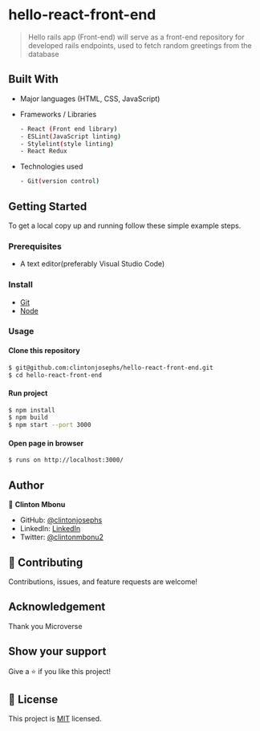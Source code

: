 # hello-react-front-end

>  Hello rails app (Front-end) will serve as a front-end repository for developed rails endpoints, used to fetch random greetings from the database


## Built With

- Major languages (HTML, CSS, JavaScript)

- Frameworks / Libraries
  ```bash
  - React (Front end library)
  - ESLint(JavaScript linting)
  - Stylelint(style linting)
  - React Redux
  ```

- Technologies used 
  
  ``` bash
  - Git(version control)
  ```


## Getting Started

To get a local copy up and running follow these simple example steps.

### Prerequisites
 - A text editor(preferably Visual Studio Code)

### Install
  -  [Git](https://git-scm.com/downloads)
  -  [Node](https://nodejs.org/en/download/)

### Usage
#### Clone this repository

```bash
$ git@github.com:clintonjosephs/hello-react-front-end.git
$ cd hello-react-front-end
```
#### Run project

```bash
$ npm install
$ npm build
$ npm start --port 3000
```

#### Open page in browser
```bash
$ runs on http://localhost:3000/
```

## Author

👤 **Clinton Mbonu**

- GitHub: [@clintonjosephs](https://github.com/clintonjosephs)
- LinkedIn: [LinkedIn](https://linkedin.com/in/clinton-mbonu)
- Twitter: [@clintonmbonu2](https://twitter.com/clintonmbonu2)

## 🤝 Contributing
Contributions, issues, and feature requests are welcome!

## Acknowledgement
Thank you Microverse

## Show your support

Give a ⭐️ if you like this project!

## 📝 License

This project is [MIT](https://opensource.org/licenses/MIT) licensed.